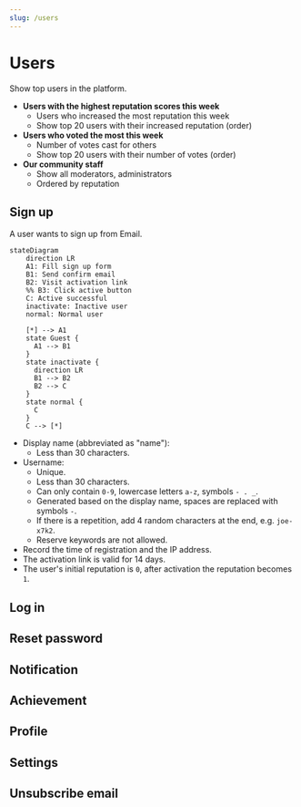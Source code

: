 ```yaml
---
slug: /users
---
```


# Users

Show top users in the platform.

- **Users with the highest reputation scores this week**
  - Users who increased the most reputation this week
  - Show top 20 users with their increased reputation (order)
- **Users who voted the most this week**
  - Number of votes cast for others
  - Show top 20 users with their number of votes (order)
- **Our community staff**
  - Show all moderators, administrators
  - Ordered by reputation

## Sign up

A user wants to sign up from Email.

```mermaid
stateDiagram
    direction LR
    A1: Fill sign up form
    B1: Send confirm email
    B2: Visit activation link
    %% B3: Click active button
    C: Active successful
    inactivate: Inactive user
    normal: Normal user

    [*] --> A1
    state Guest {
      A1 --> B1
    }
    state inactivate {
      direction LR
      B1 --> B2
      B2 --> C
    }
    state normal {
      C
    }
    C --> [*]
```

- Display name (abbreviated as "name"):
  - Less than 30 characters.
- Username:
  - Unique.
  - Less than 30 characters.
  - Can only contain `0-9`, lowercase letters `a-z`, symbols `- . _`.
  - Generated based on the display name, spaces are replaced with symbols `-`.
  - If there is a repetition, add 4 random characters at the end, e.g. `joe-x7k2`.
  - Reserve keywords are not allowed.
- Record the time of registration and the IP address.
- The activation link is valid for 14 days.
- The user's initial reputation is `0`, after activation the reputation becomes `1`.

## Log in

## Reset password

## Notification

## Achievement

## Profile

## Settings

## Unsubscribe email
